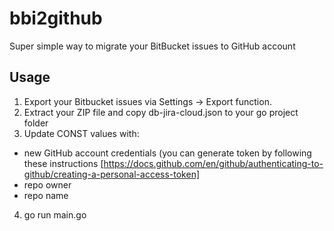 # bbi2github
Super simple way to migrate your BitBucket issues to GitHub account

## Usage

1. Export your Bitbucket issues via Settings -> Export function.
2. Extract your ZIP file and copy db-jira-cloud.json to your go project folder
3. Update CONST values with:
  - new GitHub account credentials (you can generate token by following these instructions [https://docs.github.com/en/github/authenticating-to-github/creating-a-personal-access-token]
  - repo owner
  - repo name
  
4. go run main.go
